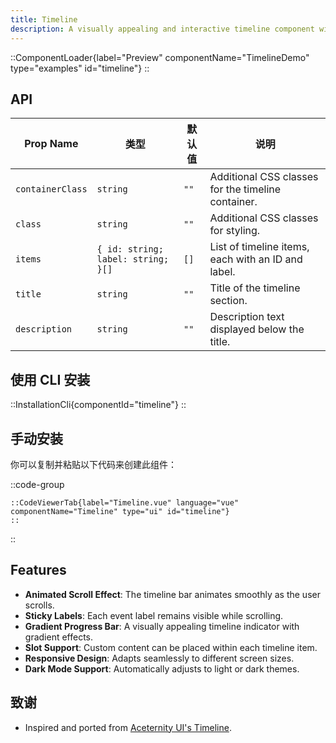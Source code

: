 ```yaml
---
title: Timeline
description: A visually appealing and interactive timeline component with smooth animations, sticky labels, and a gradient scrolling effect.
---
```


::ComponentLoader{label="Preview" componentName="TimelineDemo" type="examples" id="timeline"}
::

## API

| Prop Name        | 类型                               | 默认值 | 说明                                               |
| ---------------- | ---------------------------------- | ------ | -------------------------------------------------- |
| `containerClass` | `string`                           | `""`   | Additional CSS classes for the timeline container. |
| `class`          | `string`                           | `""`   | Additional CSS classes for styling.                |
| `items`          | `{ id: string; label: string; }[]` | `[]`   | List of timeline items, each with an ID and label. |
| `title`          | `string`                           | `""`   | Title of the timeline section.                     |
| `description`    | `string`                           | `""`   | Description text displayed below the title.        |

## 使用 CLI 安装

::InstallationCli{componentId="timeline"}
::

## 手动安装

你可以复制并粘贴以下代码来创建此组件：

::code-group

    ::CodeViewerTab{label="Timeline.vue" language="vue" componentName="Timeline" type="ui" id="timeline"}
    ::

::

## Features

- **Animated Scroll Effect**: The timeline bar animates smoothly as the user scrolls.
- **Sticky Labels**: Each event label remains visible while scrolling.
- **Gradient Progress Bar**: A visually appealing timeline indicator with gradient effects.
- **Slot Support**: Custom content can be placed within each timeline item.
- **Responsive Design**: Adapts seamlessly to different screen sizes.
- **Dark Mode Support**: Automatically adjusts to light or dark themes.

## 致谢

- Inspired and ported from [Aceternity UI's Timeline](https://ui.aceternity.com/components/timeline).

